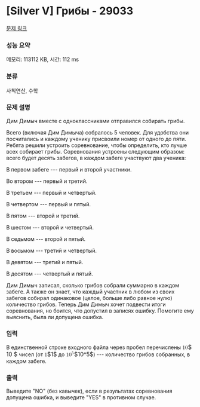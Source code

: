 # [Silver V] Грибы - 29033 

[문제 링크](https://www.acmicpc.net/problem/29033) 

### 성능 요약

메모리: 113112 KB, 시간: 112 ms

### 분류

사칙연산, 수학

### 문제 설명

<p>Дим Димыч вместе с одноклассниками отправился собирать грибы.</p>

<p>Всего (включая Дим Димыча) собралось 5 человек. Для удобства они посчитались и каждому ученику присвоили номер от одного до пяти. Ребята решили устроить соревнование, чтобы определить, кто лучше всех собирает грибы. Соревнования устроены следующим образом: всего будет десять забегов, в каждом забеге участвуют два ученика:</p>

<p>В первом забеге --- первый и второй участники.</p>

<p>Во втором --- первый и третий.</p>

<p>В третьем --- первый и четвертый.</p>

<p>В четвертом --- первый и пятый.</p>

<p>В пятом --- второй и третий.</p>

<p>В шестом --- второй и четвертый.</p>

<p>В седьмом --- второй и пятый.</p>

<p>В восьмом --- третий и четвертый.</p>

<p>В девятом --- третий и пятый.</p>

<p>В десятом --- четвертый и пятый.</p>

<p>Дим Димыч записал, сколько грибов собрали суммарно в каждом забеге. А также он знает, что каждый участник в любом из своих забегов собирал одинаковое (целое, больше либо равное нулю) количество грибов. Теперь Дим Димыч хочет подвести итоги соревнования, но боится, что допустил в записях ошибку. Помогите ему выяснить, была ли допущена ошибка.</p>

### 입력 

 <p>В единственной строке входного файла через пробел перечислены <mjx-container class="MathJax" jax="CHTML" style="font-size: 109%; position: relative;"><mjx-math class="MJX-TEX" aria-hidden="true"><mjx-mn class="mjx-n"><mjx-c class="mjx-c31"></mjx-c><mjx-c class="mjx-c30"></mjx-c></mjx-mn></mjx-math><mjx-assistive-mml unselectable="on" display="inline"><math xmlns="http://www.w3.org/1998/Math/MathML"><mn>10</mn></math></mjx-assistive-mml><span aria-hidden="true" class="no-mathjax mjx-copytext">$ 10 $</span></mjx-container> чисел (от <mjx-container class="MathJax" jax="CHTML" style="font-size: 109%; position: relative;"><mjx-math class="MJX-TEX" aria-hidden="true"><mjx-mn class="mjx-n"><mjx-c class="mjx-c31"></mjx-c></mjx-mn></mjx-math><mjx-assistive-mml unselectable="on" display="inline"><math xmlns="http://www.w3.org/1998/Math/MathML"><mn>1</mn></math></mjx-assistive-mml><span aria-hidden="true" class="no-mathjax mjx-copytext">$1$</span></mjx-container> до <mjx-container class="MathJax" jax="CHTML" style="font-size: 109%; position: relative;"><mjx-math class="MJX-TEX" aria-hidden="true"><mjx-msup><mjx-mn class="mjx-n"><mjx-c class="mjx-c31"></mjx-c><mjx-c class="mjx-c30"></mjx-c></mjx-mn><mjx-script style="vertical-align: 0.393em;"><mjx-mn class="mjx-n" size="s"><mjx-c class="mjx-c35"></mjx-c></mjx-mn></mjx-script></mjx-msup></mjx-math><mjx-assistive-mml unselectable="on" display="inline"><math xmlns="http://www.w3.org/1998/Math/MathML"><msup><mn>10</mn><mn>5</mn></msup></math></mjx-assistive-mml><span aria-hidden="true" class="no-mathjax mjx-copytext">$10^5$</span></mjx-container>) --- количество грибов собранных, в каждом забеге.</p>

### 출력 

 <p>Выведите "NO" (без кавычек), если в результатах соревнования допущена ошибка, и выведите "YES" в противном случае.</p>

